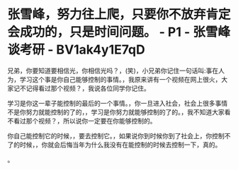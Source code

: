 # 张雪峰，努力往上爬，只要你不放弃肯定会成功的，只是时间问题。 - P1 - 张雪峰谈考研 - BV1ak4y1E7qD

兄弟，你要知道要相信光，你相信光吗？，(笑)，小兄弟你记住一句话叫:事在人为，学习这个事是你自己能够控制的事情。，我原来讲有一个视频在网上很火，大家记不记得看过那个视频？，我说各位同学你记住。

学习是你这一辈子能控制的最后的一个事情。，你一旦进入社会，社会上很多事情不是你努力就能控制的了的，，学习是你努力就能够控制的了的。，我不知道大家看不看过那个视频？，所以说你一定要在你能够控制的。

你自己能控制它的时候，，要去控制它。，如果说你到时候你到了社会上，你控制不了的时候，，你就会后悔当年为什么我没有在能控制的时候去控制一下，真的。

。